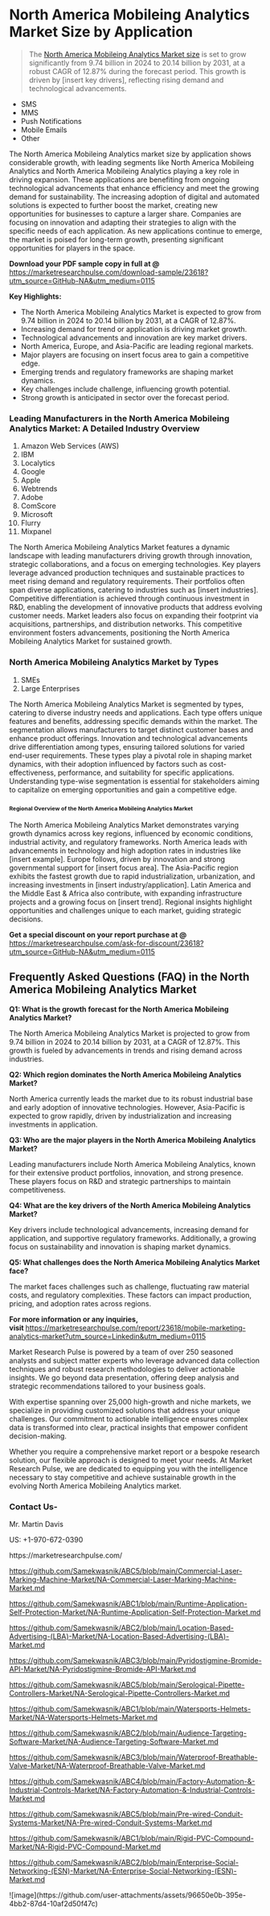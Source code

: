 <h1>North America Mobileing Analytics Market&nbsp;Size by Application</h1><blockquote><p>The <a href="https://marketresearchpulse.com/download-sample/23618?utm_source=GitHub-NA&amp;utm_medium=0115">North America Mobileing Analytics Market size</a> is set to grow significantly from 9.74 billion in 2024 to 20.14 billion by 2031, at a robust CAGR of 12.87% during the forecast period. This growth is driven by [insert key drivers], reflecting rising demand and technological advancements.</p></blockquote><ul><li>SMS <li> MMS <li> Push Notifications <li> Mobile Emails <li> Other</li></ul><p>The North America Mobileing Analytics market size by application shows considerable growth, with leading segments like North America Mobileing Analytics and North America Mobileing Analytics playing a key role in driving expansion. These applications are benefiting from ongoing technological advancements that enhance efficiency and meet the growing demand for sustainability. The increasing adoption of digital and automated solutions is expected to further boost the market, creating new opportunities for businesses to capture a larger share. Companies are focusing on innovation and adapting their strategies to align with the specific needs of each application. As new applications continue to emerge, the market is poised for long-term growth, presenting significant opportunities for players in the space.</p><p><strong>Download your PDF sample copy in full at @ </strong><a href="https://marketresearchpulse.com/download-sample/23618?utm_source=GitHub-NA&amp;utm_medium=0115">https://marketresearchpulse.com/download-sample/23618?utm_source=GitHub-NA&amp;utm_medium=0115</a></p><p><strong>Key Highlights: </strong></p><ul><li>The North America Mobileing Analytics Market is expected to grow from 9.74 billion in 2024 to 20.14 billion by 2031, at a CAGR of 12.87%.</li><li>Increasing demand for trend or application is driving market growth.</li><li>Technological advancements and innovation are key market drivers.</li><li>North America, Europe, and Asia-Pacific are leading regional markets.</li><li>Major players are focusing on insert focus area to gain a competitive edge.</li><li>Emerging trends and regulatory frameworks are shaping market dynamics.</li><li>Key challenges include challenge, influencing growth potential.</li><li>Strong growth is anticipated in sector over the forecast period.</li></ul><h3>Leading Manufacturers in the North America Mobileing Analytics Market: A Detailed Industry Overview</h3><ol><li>Amazon Web Services (AWS)</li><li>IBM</li><li>Localytics</li><li>Google</li><li>Apple</li><li>Webtrends</li><li>Adobe</li><li>ComScore</li><li>Microsoft</li><li>Flurry</li><li>Mixpanel</li></ol><div class="flex max-w-full flex-col flex-grow"><div class="min-h-8 text-message flex w-full flex-col items-end gap-2 whitespace-normal break-words [.text-message+&amp;]:mt-5" dir="auto" data-message-author-role="assistant" data-message-id="fd8432e4-4910-450d-b182-61b7bfb0a01f" data-message-model-slug="gpt-4o"><div class="flex w-full flex-col gap-1 empty:hidden first:pt-[3px]"><div class="markdown prose w-full break-words dark:prose-invert light"><p>The North America Mobileing Analytics Market features a dynamic landscape with leading manufacturers driving growth through innovation, strategic collaborations, and a focus on emerging technologies. Key players leverage advanced production techniques and sustainable practices to meet rising demand and regulatory requirements. Their portfolios often span diverse applications, catering to industries such as [insert industries]. Competitive differentiation is achieved through continuous investment in R&amp;D, enabling the development of innovative products that address evolving customer needs. Market leaders also focus on expanding their footprint via acquisitions, partnerships, and distribution networks. This competitive environment fosters advancements, positioning the North America Mobileing Analytics Market for sustained growth.</p></div></div></div></div><h3>North America Mobileing Analytics Market by Types</h3><ol><li>SMEs <li> Large Enterprises</li></ol><div class="flex max-w-full flex-col flex-grow"><div class="min-h-8 text-message flex w-full flex-col items-end gap-2 whitespace-normal break-words [.text-message+&amp;]:mt-5" dir="auto" data-message-author-role="assistant" data-message-id="084470be-0bb7-4664-bddf-5156b4f41249" data-message-model-slug="gpt-4o-mini"><div class="flex w-full flex-col gap-1 empty:hidden first:pt-[3px]"><div class="markdown prose w-full break-words dark:prose-invert light"><p>The North America Mobileing Analytics Market is segmented by types, catering to diverse industry needs and applications. Each type offers unique features and benefits, addressing specific demands within the market. The segmentation allows manufacturers to target distinct customer bases and enhance product offerings. Innovation and technological advancements drive differentiation among types, ensuring tailored solutions for varied end-user requirements. These types play a pivotal role in shaping market dynamics, with their adoption influenced by factors such as cost-effectiveness, performance, and suitability for specific applications. Understanding type-wise segmentation is essential for stakeholders aiming to capitalize on emerging opportunities and gain a competitive edge.</p></div></div></div></div><h3><span style="font-size: 11px;">Regional Overview of the North America Mobileing Analytics Market</span></h3><div class="flex max-w-full flex-col flex-grow"><div class="min-h-8 text-message flex w-full flex-col items-end gap-2 whitespace-normal break-words [.text-message+&amp;]:mt-5" dir="auto" data-message-author-role="assistant" data-message-id="e9038762-ce64-4e30-91c9-9bd413514231" data-message-model-slug="gpt-4o-mini"><div class="flex w-full flex-col gap-1 empty:hidden first:pt-[3px]"><div class="markdown prose w-full break-words dark:prose-invert light"><p>The North America Mobileing Analytics Market demonstrates varying growth dynamics across key regions, influenced by economic conditions, industrial activity, and regulatory frameworks. North America leads with advancements in technology and high adoption rates in industries like [insert example]. Europe follows, driven by innovation and strong governmental support for [insert focus area]. The Asia-Pacific region exhibits the fastest growth due to rapid industrialization, urbanization, and increasing investments in [insert industry/application]. Latin America and the Middle East &amp; Africa also contribute, with expanding infrastructure projects and a growing focus on [insert trend]. Regional insights highlight opportunities and challenges unique to each market, guiding strategic decisions.</p></div></div></div></div><p><strong>Get a special discount on your report purchase at @ </strong><a href="https://marketresearchpulse.com/ask-for-discount/23618?utm_source=GitHub-NA&amp;utm_medium=0115">https://marketresearchpulse.com/ask-for-discount/23618?utm_source=GitHub-NA&amp;utm_medium=0115</a></p><h2>Frequently Asked Questions (FAQ) in the North America Mobileing Analytics Market</h2><p><strong>Q1: What is the growth forecast for the North America Mobileing Analytics Market?</strong></p><p>The North America Mobileing Analytics Market is projected to grow from 9.74 billion in 2024 to 20.14 billion by 2031, at a CAGR of 12.87%. This growth is fueled by advancements in trends and rising demand across industries.</p><p><strong>Q2: Which region dominates the North America Mobileing Analytics Market?</strong></p><p>North America currently leads the market due to its robust industrial base and early adoption of innovative technologies. However, Asia-Pacific is expected to grow rapidly, driven by industrialization and increasing investments in application.</p><p><strong>Q3: Who are the major players in the North America Mobileing Analytics Market?</strong></p><p>Leading manufacturers include North America Mobileing Analytics, known for their extensive product portfolios, innovation, and strong presence. These players focus on R&amp;D and strategic partnerships to maintain competitiveness.</p><p><strong>Q4: What are the key drivers of the North America Mobileing Analytics Market?</strong></p><p>Key drivers include technological advancements, increasing demand for application, and supportive regulatory frameworks. Additionally, a growing focus on sustainability and innovation is shaping market dynamics.</p><p><strong>Q5: What challenges does the North America Mobileing Analytics Market face?</strong></p><p>The market faces challenges such as challenge, fluctuating raw material costs, and regulatory complexities. These factors can impact production, pricing, and adoption rates across regions.</p><p><strong>For more information or any inquiries, visit&nbsp;</strong><a href="https://marketresearchpulse.com/report/23618/mobile-marketing-analytics-market?utm_source=Linkedin&utm_medium=0115">https://marketresearchpulse.com/report/23618/mobile-marketing-analytics-market?utm_source=Linkedin&utm_medium=0115</a></p><p>Market Research Pulse is powered by a team of over 250 seasoned analysts and subject matter experts who leverage advanced data collection techniques and robust research methodologies to deliver actionable insights. We go beyond data presentation, offering deep analysis and strategic recommendations tailored to your business goals.</p><p>With expertise spanning over 25,000 high-growth and niche markets, we specialize in providing customized solutions that address your unique challenges. Our commitment to actionable intelligence ensures complex data is transformed into clear, practical insights that empower confident decision-making.</p><p>Whether you require a comprehensive market report or a bespoke research solution, our flexible approach is designed to meet your needs. At Market Research Pulse, we are dedicated to equipping you with the intelligence necessary to stay competitive and achieve sustainable growth in the evolving North America Mobileing Analytics market.</p><h3><strong>Contact Us-</strong></h3><p>Mr. Martin Davis</p><p>US: +1-970-672-0390</p><p>https://marketresearchpulse.com/</p><p><a href="https://github.com/Samekwasnik/ABC5/blob/main/Commercial-Laser-Marking-Machine-Market/NA-Commercial-Laser-Marking-Machine-Market.md">https://github.com/Samekwasnik/ABC5/blob/main/Commercial-Laser-Marking-Machine-Market/NA-Commercial-Laser-Marking-Machine-Market.md</a></p><p><a href="https://github.com/Samekwasnik/ABC1/blob/main/Runtime-Application-Self-Protection-Market/NA-Runtime-Application-Self-Protection-Market.md">https://github.com/Samekwasnik/ABC1/blob/main/Runtime-Application-Self-Protection-Market/NA-Runtime-Application-Self-Protection-Market.md</a></p><p><a href="https://github.com/Samekwasnik/ABC2/blob/main/Location-Based-Advertising-(LBA)-Market/NA-Location-Based-Advertising-(LBA)-Market.md">https://github.com/Samekwasnik/ABC2/blob/main/Location-Based-Advertising-(LBA)-Market/NA-Location-Based-Advertising-(LBA)-Market.md</a></p><p><a href="https://github.com/Samekwasnik/ABC3/blob/main/Pyridostigmine-Bromide-API-Market/NA-Pyridostigmine-Bromide-API-Market.md">https://github.com/Samekwasnik/ABC3/blob/main/Pyridostigmine-Bromide-API-Market/NA-Pyridostigmine-Bromide-API-Market.md</a></p><p><a href="https://github.com/Samekwasnik/ABC5/blob/main/Serological-Pipette-Controllers-Market/NA-Serological-Pipette-Controllers-Market.md">https://github.com/Samekwasnik/ABC5/blob/main/Serological-Pipette-Controllers-Market/NA-Serological-Pipette-Controllers-Market.md</a></p><p><a href="https://github.com/Samekwasnik/ABC1/blob/main/Watersports-Helmets-Market/NA-Watersports-Helmets-Market.md">https://github.com/Samekwasnik/ABC1/blob/main/Watersports-Helmets-Market/NA-Watersports-Helmets-Market.md</a></p><p><a href="https://github.com/Samekwasnik/ABC2/blob/main/Audience-Targeting-Software-Market/NA-Audience-Targeting-Software-Market.md">https://github.com/Samekwasnik/ABC2/blob/main/Audience-Targeting-Software-Market/NA-Audience-Targeting-Software-Market.md</a></p><p><a href="https://github.com/Samekwasnik/ABC3/blob/main/Waterproof-Breathable-Valve-Market/NA-Waterproof-Breathable-Valve-Market.md">https://github.com/Samekwasnik/ABC3/blob/main/Waterproof-Breathable-Valve-Market/NA-Waterproof-Breathable-Valve-Market.md</a></p><p><a href="https://github.com/Samekwasnik/ABC4/blob/main/Factory-Automation-&-Industrial-Controls-Market/NA-Factory-Automation-&-Industrial-Controls-Market.md">https://github.com/Samekwasnik/ABC4/blob/main/Factory-Automation-&-Industrial-Controls-Market/NA-Factory-Automation-&-Industrial-Controls-Market.md</a></p><p><a href="https://github.com/Samekwasnik/ABC5/blob/main/Pre-wired-Conduit-Systems-Market/NA-Pre-wired-Conduit-Systems-Market.md">https://github.com/Samekwasnik/ABC5/blob/main/Pre-wired-Conduit-Systems-Market/NA-Pre-wired-Conduit-Systems-Market.md</a></p><p><a href="https://github.com/Samekwasnik/ABC1/blob/main/Rigid-PVC-Compound-Market/NA-Rigid-PVC-Compound-Market.md">https://github.com/Samekwasnik/ABC1/blob/main/Rigid-PVC-Compound-Market/NA-Rigid-PVC-Compound-Market.md</a></p><p><a href="https://github.com/Samekwasnik/ABC2/blob/main/Enterprise-Social-Networking-(ESN)-Market/NA-Enterprise-Social-Networking-(ESN)-Market.md">https://github.com/Samekwasnik/ABC2/blob/main/Enterprise-Social-Networking-(ESN)-Market/NA-Enterprise-Social-Networking-(ESN)-Market.md</a></p>
![image](https://github.com/user-attachments/assets/96650e0b-395e-4bb2-87d4-10af2d50f47c)
